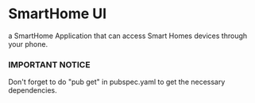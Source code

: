# SmartHome UI

a SmartHome Application that can access Smart Homes devices through your phone.

### IMPORTANT NOTICE
Don't forget to do "pub get" in pubspec.yaml to get the necessary dependencies.
